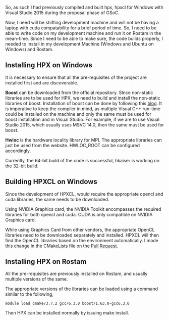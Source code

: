 So, as such I had previously compiled and built hpx, hpxcl for Windows with Visual Studio 2015 during the proposal phase of GSoC.

Now, I need will be shifting development machine and will not be having a laptop with cuda compatability for a brief period of time. So, I need to be able to write code on my development machine and run it on Rostam in the mean-time. Since I need to be able to make sure, the code builds properly, I needed to install in my development Machine (Windows and Ubuntu on Windows) and Rostam.

Installing HPX on Windows
---------------------------

It is necessary to ensure that all the pre-requisites of the project are installed first and are discoverable.

**Boost** can be downloaded from the official repository. SInce non-static libraries are to be used for HPX, we need to build and install the non-static libraries of boost. Installation of boost can be done by following this [blog](https://codeyarns.com/2014/06/06/how-to-build-boost-using-visual-studio/). It is imperative to keep the compiler in mind, as multiple Visual C++ run-time could be installed on the machine and only the same must be used for boost installation and in Visual Studio. For example, if we are to use Visual Studio 2015, which usually uses MSVC 14.0, then  the same must be used for boost.

**Hwloc** is the hardware locality library for MPI. The appropriate libraries can just be used from the website. HWLOC_ROOT can be configured accordingly.

Currently, the 64-bit build of the code is successful, hkaiser is working on the 32-bit build.

Building HPXCL on Windows
------------------------------
Since the development of HPXCL, would require the appropriate opencl and cuda libraries, the same needs to be downloaded.

Using NVIDIA Graphics card, the NVIDIA Toolkit encompasses the required libraries for both opencl and cuda. CUDA is only compatible on NVIDIA Graphics card.

While using Graphics Card from other vendors, the appropriate OpenCL libraries need to be downloaded separately and installed. HPXCL will then find the OpenCL libraries based on the environment automatically. I made this change in the CMakeLists file on the [Pull Request](https://github.com/STEllAR-GROUP/hpxcl/pull/43).

Installing HPX on Rostam
---------------------------------
All the pre-requisites are previously installed on Rostam, and usually multiple versions of the same.

The appropriate versions of the libraries can be loaded using a command similar to the following,

```
module load cmake/3.7.2 gcc/6.3.0 boost/1.63.0-gcc6.3.0

```

Then HPX can be installed normally by issuing make install.